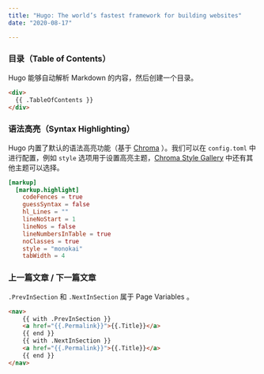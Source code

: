 ```yaml
---
title: "Hugo: The world’s fastest framework for building websites"
date: "2020-08-17"

---
```


### 目录（Table of Contents）

Hugo 能够自动解析 Markdown 的内容，然后创建一个目录。

```html
<div>
  {{ .TableOfContents }}
</div>
```

### 语法高亮（Syntax Highlighting）

Hugo 内置了默认的语法高亮功能（基于 [Chroma](https://github.com/alecthomas/chroma) ）。我们可以在 `config.toml` 中进行配置，例如 `style` 选项用于设置高亮主题，[Chroma Style Gallery](https://xyproto.github.io/splash/docs/all.html) 中还有其他主题可以选择。

```toml
[markup]
  [markup.highlight]
    codeFences = true
    guessSyntax = false
    hl_Lines = ""
    lineNoStart = 1
    lineNos = false
    lineNumbersInTable = true
    noClasses = true
    style = "monokai"
    tabWidth = 4
```

### 上一篇文章 / 下一篇文章

`.PrevInSection` 和 `.NextInSection` 属于 Page Variables 。

```html
<nav>
    {{ with .PrevInSection }}
    <a href="{{.Permalink}}">{{.Title}}</a>
    {{ end }}
    {{ with .NextInSection }}
    <a href="{{.Permalink}}">{{.Title}}</a>
    {{ end }}
</nav>
```

